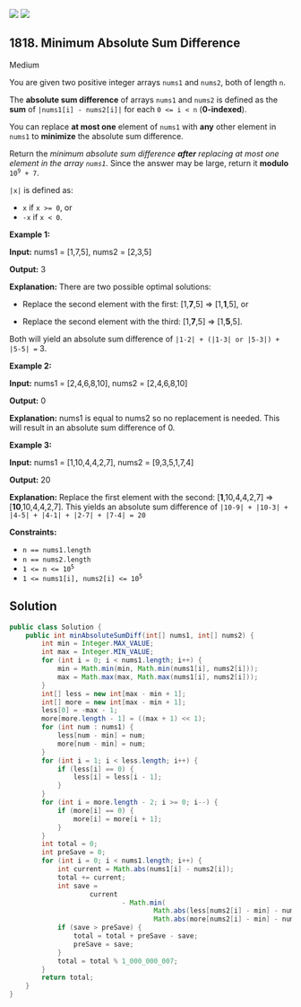 [![](https://img.shields.io/github/stars/javadev/LeetCode-in-Java?label=Stars&style=flat-square)](https://github.com/javadev/LeetCode-in-Java)
[![](https://img.shields.io/github/forks/javadev/LeetCode-in-Java?label=Fork%20me%20on%20GitHub%20&style=flat-square)](https://github.com/javadev/LeetCode-in-Java/fork)

## 1818\. Minimum Absolute Sum Difference

Medium

You are given two positive integer arrays `nums1` and `nums2`, both of length `n`.

The **absolute sum difference** of arrays `nums1` and `nums2` is defined as the **sum** of `|nums1[i] - nums2[i]|` for each `0 <= i < n` (**0-indexed**).

You can replace **at most one** element of `nums1` with **any** other element in `nums1` to **minimize** the absolute sum difference.

Return the _minimum absolute sum difference **after** replacing at most one element in the array `nums1`._ Since the answer may be large, return it **modulo** <code>10<sup>9</sup> + 7</code>.

`|x|` is defined as:

*   `x` if `x >= 0`, or
*   `-x` if `x < 0`.

**Example 1:**

**Input:** nums1 = [1,7,5], nums2 = [2,3,5]

**Output:** 3

**Explanation:** There are two possible optimal solutions: 

- Replace the second element with the first: [1,**7**,5] => [1,**1**,5], or 

- Replace the second element with the third: [1,**7**,5] => [1,**5**,5]. 
  
Both will yield an absolute sum difference of `|1-2| + (|1-3| or |5-3|) + |5-5| =` 3\.

**Example 2:**

**Input:** nums1 = [2,4,6,8,10], nums2 = [2,4,6,8,10]

**Output:** 0

**Explanation:** nums1 is equal to nums2 so no replacement is needed. This will result in an absolute sum difference of 0.

**Example 3:**

**Input:** nums1 = [1,10,4,4,2,7], nums2 = [9,3,5,1,7,4]

**Output:** 20

**Explanation:** Replace the first element with the second: [**1**,10,4,4,2,7] => [**10**,10,4,4,2,7]. This yields an absolute sum difference of `|10-9| + |10-3| + |4-5| + |4-1| + |2-7| + |7-4| = 20`

**Constraints:**

*   `n == nums1.length`
*   `n == nums2.length`
*   <code>1 <= n <= 10<sup>5</sup></code>
*   <code>1 <= nums1[i], nums2[i] <= 10<sup>5</sup></code>

## Solution

```java
public class Solution {
    public int minAbsoluteSumDiff(int[] nums1, int[] nums2) {
        int min = Integer.MAX_VALUE;
        int max = Integer.MIN_VALUE;
        for (int i = 0; i < nums1.length; i++) {
            min = Math.min(min, Math.min(nums1[i], nums2[i]));
            max = Math.max(max, Math.max(nums1[i], nums2[i]));
        }
        int[] less = new int[max - min + 1];
        int[] more = new int[max - min + 1];
        less[0] = -max - 1;
        more[more.length - 1] = ((max + 1) << 1);
        for (int num : nums1) {
            less[num - min] = num;
            more[num - min] = num;
        }
        for (int i = 1; i < less.length; i++) {
            if (less[i] == 0) {
                less[i] = less[i - 1];
            }
        }
        for (int i = more.length - 2; i >= 0; i--) {
            if (more[i] == 0) {
                more[i] = more[i + 1];
            }
        }
        int total = 0;
        int preSave = 0;
        for (int i = 0; i < nums1.length; i++) {
            int current = Math.abs(nums1[i] - nums2[i]);
            total += current;
            int save =
                    current
                            - Math.min(
                                    Math.abs(less[nums2[i] - min] - nums2[i]),
                                    Math.abs(more[nums2[i] - min] - nums2[i]));
            if (save > preSave) {
                total = total + preSave - save;
                preSave = save;
            }
            total = total % 1_000_000_007;
        }
        return total;
    }
}
```